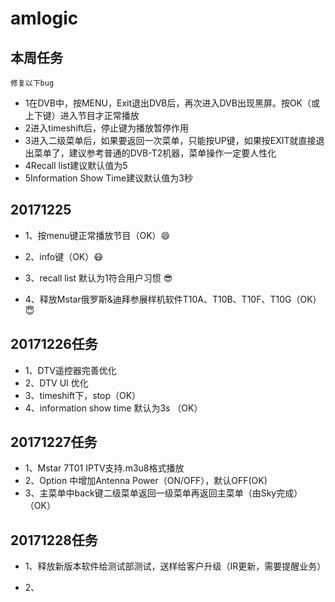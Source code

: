 # amlogic<br>
## 本周任务<br>
`修复以下bug`<br>

* 1在DVB中，按MENU，Exit退出DVB后，再次进入DVB出现黑屏。按OK（或上下键）进入节目才正常播放 <br>
* 2进入timeshift后，停止键为播放暂停作用 <br>
* 3进入二级菜单后，如果要返回一次菜单，只能按UP键，如果按EXIT就直接退出菜单了，建议参考普通的DVB-T2机器，菜单操作一定要人性化 <br>
* 4Recall list建议默认值为5 <br>
* 5Information Show Time建议默认值为3秒 <br>

## 20171225

* 1、按menu键正常播放节目（OK）:smile:

* 2、info键（OK）:mask:

* 3、recall list 默认为1符合用户习惯 :sunglasses:

* 4、释放Mstar俄罗斯&迪拜参展样机软件T10A、T10B、T10F、T10G（OK）:innocent:


## 20171226任务<br>

* 1、DTV遥控器完善优化 <br>
* 2、DTV UI 优化 <br>
* 3、timeshift下，stop（OK） <br>
* 4、information show time 默认为3s （OK） <br>

## 20171227任务 <br>

* 1、Mstar 7T01 IPTV支持.m3u8格式播放<br>
* 2、Option 中增加Antenna Power（ON/OFF），默认OFF(OK) <br>
* 3、主菜单中back键二级菜单返回一级菜单再返回主菜单（由Sky完成）（OK） <br>

## 20171228任务 <br>

* 1、释放新版本软件给测试部测试，送样给客户升级（IR更新，需要提醒业务）

* 2、
